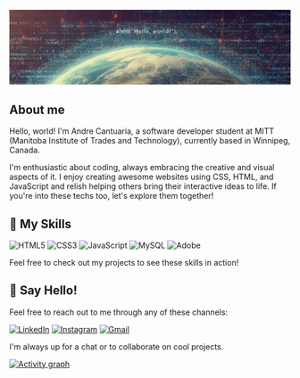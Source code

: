![](./assets/img-header-hello-world.png)

## About me

Hello, world! I'm Andre Cantuaria, a software developer student at MITT (Manitoba Institute of 
Trades and Technology), currently based in Winnipeg, Canada.

I'm enthusiastic about coding, always embracing the creative and visual aspects of it. 
I enjoy creating awesome websites using CSS, HTML, and JavaScript and relish helping others
bring their interactive ideas to life. If you're into these techs too, let's explore them together!

## 🌱 My Skills

![HTML5](https://img.shields.io/badge/HTML-FF5733?style=for-the-badge&logo=html5&logoColor=white)
![CSS3](https://img.shields.io/badge/CSS-2965F1?style=for-the-badge&logo=css3&logoColor=white)
![JavaScript](https://img.shields.io/badge/JavaScript-323330?style=for-the-badge&logo=javascript)
![MySQL](https://img.shields.io/badge/MySQL-2d516b?style=for-the-badge&logo=mysql&logoColor=white)
![Adobe](https://img.shields.io/badge/GraphicDesigner-FF0000?style=for-the-badge&logo=adobe&logoColor=white)

Feel free to check out my projects to see these skills in action!

## 💬 Say Hello!
Feel free to reach out to me through any of these channels:

[![LinkedIn](https://img.shields.io/badge/LinkedIn-Connect-blue?style=for-the-badge&logo=linkedin&logoColor=transparent)](https://www.linkedin.com/in/andrecantuaria)
[![Instagram](https://img.shields.io/badge/Instagram-Follow-orange?style=for-the-badge&logo=instagram&logoColor=transparent)](https://www.instagram.com/andre.cantuaria)
[![Gmail](https://img.shields.io/badge/Gmail-Email-red?style=for-the-badge&logo=gmail&logoWidth=32)](mailto:andrecantuaria@gmail.com)

I'm always up for a chat or to collaborate on cool projects.

[![Activity graph](https://github-readme-activity-graph.vercel.app/graph?username=andrecantuaria&theme=gotham&hide_border=true)](https://github.com/ashutosh00710/github-readme-activity-graph)


<!--
**andrecantuaria/andrecantuaria** is a ✨ _special_ ✨ repository because its `README.md` (this file) appears on your GitHub profile.

Here are some ideas to get you started:

- 🔭 I’m currently working on ...
- 🌱 I’m currently learning ...
- 👯 I’m looking to collaborate on ...
- 🤔 I’m looking for help with ...
- 💬 Ask me about ...
- 📫 How to reach me: ...
- 😄 Pronouns: ...
- ⚡ Fun fact: ...
-->

